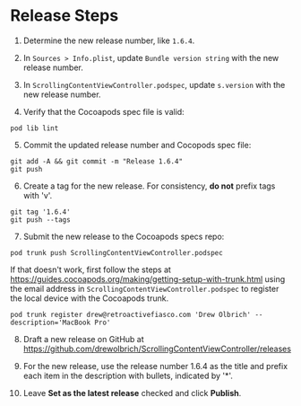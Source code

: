 # Release Steps

1. Determine the new release number, like `1.6.4`.

2. In `Sources > Info.plist`, update `Bundle version string` with the new release number.

3. In `ScrollingContentViewController.podspec`, update `s.version` with the new release number.

4. Verify that the Cocoapods spec file is valid:
```
pod lib lint
```

5. Commit the updated release number and Cocopods spec file:
``` 
git add -A && git commit -m "Release 1.6.4"
git push
```

6. Create a tag for the new release. For consistency, **do not** prefix tags with 'v'.
```
git tag '1.6.4'
git push --tags
```

7. Submit the new release to the Cocoapods specs repo: 
```
pod trunk push ScrollingContentViewController.podspec
```

If that doesn't work, first follow the steps at https://guides.cocoapods.org/making/getting-setup-with-trunk.html
using the email address in `ScrollingContentViewController.podspec` to register the local device with the Cocoapods trunk.
```
pod trunk register drew@retroactivefiasco.com 'Drew Olbrich' --description='MacBook Pro' 
```

8. Draft a new release on GitHub at https://github.com/drewolbrich/ScrollingContentViewController/releases

9. For the new release, use the release number 1.6.4 as the title and prefix each item in the description with bullets, indicated by '*'.

10. Leave **Set as the latest release** checked and click **Publish**.
